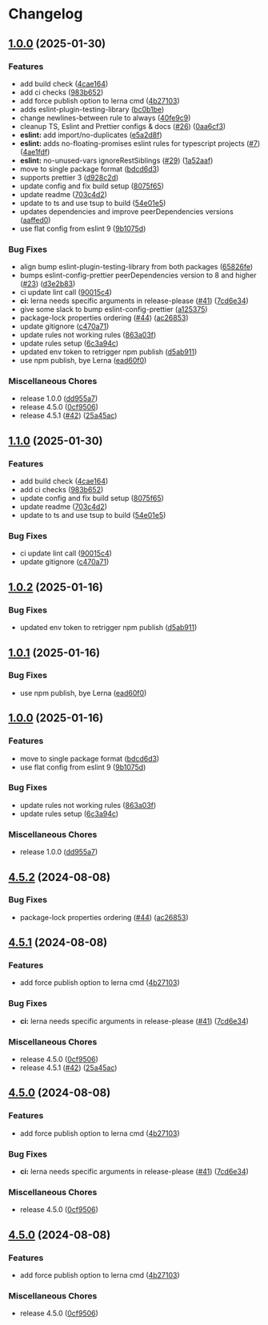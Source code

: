 # Changelog

## [1.0.0](https://github.com/Evaneos/front-config/compare/v1.1.0...v1.0.0) (2025-01-30)


### Features

* add build check ([4cae164](https://github.com/Evaneos/front-config/commit/4cae164f6be8e8cd11c367d118f2faa106f24fca))
* add ci checks ([983b652](https://github.com/Evaneos/front-config/commit/983b652a5842fb65cd63f1d51410774268d74339))
* add force publish option to lerna cmd ([4b27103](https://github.com/Evaneos/front-config/commit/4b271038baf904558cbc2afee68e3267b96c362e))
* adds eslint-plugin-testing-library ([bc0b1be](https://github.com/Evaneos/front-config/commit/bc0b1beb67e27398ba2968a8d328d614a429d223))
* change newlines-between rule to always ([40fe9c9](https://github.com/Evaneos/front-config/commit/40fe9c996bdba8bb0190225a1d0302e00afd9999))
* cleanup TS, Eslint and Prettier configs & docs ([#26](https://github.com/Evaneos/front-config/issues/26)) ([0aa6cf3](https://github.com/Evaneos/front-config/commit/0aa6cf34f264a789bb44a84f4f2b4229f87046ee))
* **eslint:** add import/no-duplicates ([e5a2d8f](https://github.com/Evaneos/front-config/commit/e5a2d8ff98fd29ec90d33e9516aa0a060e31fe5d))
* **eslint:** adds no-floating-promises eslint rules for typescript projects ([#7](https://github.com/Evaneos/front-config/issues/7)) ([4ae1fdf](https://github.com/Evaneos/front-config/commit/4ae1fdf93e2dc205fdc948fd593427019ed0acfb))
* **eslint:** no-unused-vars ignoreRestSiblings ([#29](https://github.com/Evaneos/front-config/issues/29)) ([1a52aaf](https://github.com/Evaneos/front-config/commit/1a52aafe57f4bfc12a96d8254b86a594e327dcff))
* move to single package format ([bdcd6d3](https://github.com/Evaneos/front-config/commit/bdcd6d389042a867cac350462973ea02a1ba7877))
* supports prettier 3 ([d928c2d](https://github.com/Evaneos/front-config/commit/d928c2d5b16cf47466795a14f64621cca60e9f37))
* update config and fix build setup ([8075f65](https://github.com/Evaneos/front-config/commit/8075f6583aaae00c28d939a34df5da6d0cfb6380))
* update readme ([703c4d2](https://github.com/Evaneos/front-config/commit/703c4d23962a721478bdd68a443f27f286b7d848))
* update to ts and use tsup to build ([54e01e5](https://github.com/Evaneos/front-config/commit/54e01e55fef7938cfdd60542797e9a793418b08b))
* updates dependencies and improve peerDependencies versions ([aaffed0](https://github.com/Evaneos/front-config/commit/aaffed010215e25f3bde5fbde308ac5f12d24b20))
* use flat config from eslint 9 ([9b1075d](https://github.com/Evaneos/front-config/commit/9b1075d153dcc0d7fad3492ba194a4338aa7e487))


### Bug Fixes

* align bump eslint-plugin-testing-library from both packages ([65826fe](https://github.com/Evaneos/front-config/commit/65826fe4455284dd8f2a2436840343de4217ff42))
* bumps eslint-config-prettier peerDependencies version to 8 and higher ([#23](https://github.com/Evaneos/front-config/issues/23)) ([d3e2b83](https://github.com/Evaneos/front-config/commit/d3e2b83d7979470cf63f85baf185f2b2f4e3e6f3))
* ci update lint call ([90015c4](https://github.com/Evaneos/front-config/commit/90015c4d4c38f646f14f47ef92db9a431c55940e))
* **ci:** lerna needs specific arguments in release-please ([#41](https://github.com/Evaneos/front-config/issues/41)) ([7cd6e34](https://github.com/Evaneos/front-config/commit/7cd6e34c1fcf1e8ecb0a1f63d2b0374fc175616a))
* give some slack to bump eslint-config-prettier ([a125375](https://github.com/Evaneos/front-config/commit/a125375f2dd37b69c3623439c5f52be4c04d3faf))
* package-lock properties ordering ([#44](https://github.com/Evaneos/front-config/issues/44)) ([ac26853](https://github.com/Evaneos/front-config/commit/ac268537c4c320c1c0895511b3a2e87e22980596))
* update gitignore ([c470a71](https://github.com/Evaneos/front-config/commit/c470a71896da1e42d74183d390fbaf9058309c51))
* update rules not  working rules ([863a03f](https://github.com/Evaneos/front-config/commit/863a03f31a26c3f38e966f913d0f869383f1fd0a))
* update rules setup ([6c3a94c](https://github.com/Evaneos/front-config/commit/6c3a94ccc315c704fbd97387e4831dcca7baf7c2))
* updated env token to retrigger npm publish ([d5ab911](https://github.com/Evaneos/front-config/commit/d5ab911ca06c222915d9203c16872d752fff8e4d))
* use npm publish, bye Lerna ([ead60f0](https://github.com/Evaneos/front-config/commit/ead60f025c26f05debf4cb41699d87fd1e30f3d3))


### Miscellaneous Chores

* release 1.0.0 ([dd955a7](https://github.com/Evaneos/front-config/commit/dd955a70493f52f9a3d584873da95a031e095af1))
* release 4.5.0 ([0cf9506](https://github.com/Evaneos/front-config/commit/0cf9506040e01ee4e025907e8b79fc966da5d310))
* release 4.5.1 ([#42](https://github.com/Evaneos/front-config/issues/42)) ([25a45ac](https://github.com/Evaneos/front-config/commit/25a45ac264d5b5afcc02353dabe0b4e97c1eb0c4))

## [1.1.0](https://github.com/Evaneos/front-config/compare/v1.0.2...v1.1.0) (2025-01-30)


### Features

* add build check ([4cae164](https://github.com/Evaneos/front-config/commit/4cae164f6be8e8cd11c367d118f2faa106f24fca))
* add ci checks ([983b652](https://github.com/Evaneos/front-config/commit/983b652a5842fb65cd63f1d51410774268d74339))
* update config and fix build setup ([8075f65](https://github.com/Evaneos/front-config/commit/8075f6583aaae00c28d939a34df5da6d0cfb6380))
* update readme ([703c4d2](https://github.com/Evaneos/front-config/commit/703c4d23962a721478bdd68a443f27f286b7d848))
* update to ts and use tsup to build ([54e01e5](https://github.com/Evaneos/front-config/commit/54e01e55fef7938cfdd60542797e9a793418b08b))


### Bug Fixes

* ci update lint call ([90015c4](https://github.com/Evaneos/front-config/commit/90015c4d4c38f646f14f47ef92db9a431c55940e))
* update gitignore ([c470a71](https://github.com/Evaneos/front-config/commit/c470a71896da1e42d74183d390fbaf9058309c51))

## [1.0.2](https://github.com/Evaneos/front-config/compare/v1.0.1...v1.0.2) (2025-01-16)


### Bug Fixes

* updated env token to retrigger npm publish ([d5ab911](https://github.com/Evaneos/front-config/commit/d5ab911ca06c222915d9203c16872d752fff8e4d))

## [1.0.1](https://github.com/Evaneos/front-config/compare/v1.0.0...v1.0.1) (2025-01-16)


### Bug Fixes

* use npm publish, bye Lerna ([ead60f0](https://github.com/Evaneos/front-config/commit/ead60f025c26f05debf4cb41699d87fd1e30f3d3))

## [1.0.0](https://github.com/Evaneos/front-config/compare/v4.5.2...v1.0.0) (2025-01-16)


### Features

* move to single package format ([bdcd6d3](https://github.com/Evaneos/front-config/commit/bdcd6d389042a867cac350462973ea02a1ba7877))
* use flat config from eslint 9 ([9b1075d](https://github.com/Evaneos/front-config/commit/9b1075d153dcc0d7fad3492ba194a4338aa7e487))


### Bug Fixes

* update rules not  working rules ([863a03f](https://github.com/Evaneos/front-config/commit/863a03f31a26c3f38e966f913d0f869383f1fd0a))
* update rules setup ([6c3a94c](https://github.com/Evaneos/front-config/commit/6c3a94ccc315c704fbd97387e4831dcca7baf7c2))


### Miscellaneous Chores

* release 1.0.0 ([dd955a7](https://github.com/Evaneos/front-config/commit/dd955a70493f52f9a3d584873da95a031e095af1))

## [4.5.2](https://github.com/Evaneos/front-config/compare/v4.5.1...v4.5.2) (2024-08-08)


### Bug Fixes

* package-lock properties ordering ([#44](https://github.com/Evaneos/front-config/issues/44)) ([ac26853](https://github.com/Evaneos/front-config/commit/ac268537c4c320c1c0895511b3a2e87e22980596))

## [4.5.1](https://github.com/Evaneos/front-config/compare/v4.5.0...v4.5.1) (2024-08-08)


### Features

* add force publish option to lerna cmd ([4b27103](https://github.com/Evaneos/front-config/commit/4b271038baf904558cbc2afee68e3267b96c362e))


### Bug Fixes

* **ci:** lerna needs specific arguments in release-please ([#41](https://github.com/Evaneos/front-config/issues/41)) ([7cd6e34](https://github.com/Evaneos/front-config/commit/7cd6e34c1fcf1e8ecb0a1f63d2b0374fc175616a))


### Miscellaneous Chores

* release 4.5.0 ([0cf9506](https://github.com/Evaneos/front-config/commit/0cf9506040e01ee4e025907e8b79fc966da5d310))
* release 4.5.1 ([#42](https://github.com/Evaneos/front-config/issues/42)) ([25a45ac](https://github.com/Evaneos/front-config/commit/25a45ac264d5b5afcc02353dabe0b4e97c1eb0c4))

## [4.5.0](https://github.com/Evaneos/front-config/compare/v4.5.0...v4.5.0) (2024-08-08)


### Features

* add force publish option to lerna cmd ([4b27103](https://github.com/Evaneos/front-config/commit/4b271038baf904558cbc2afee68e3267b96c362e))


### Bug Fixes

* **ci:** lerna needs specific arguments in release-please ([#41](https://github.com/Evaneos/front-config/issues/41)) ([7cd6e34](https://github.com/Evaneos/front-config/commit/7cd6e34c1fcf1e8ecb0a1f63d2b0374fc175616a))


### Miscellaneous Chores

* release 4.5.0 ([0cf9506](https://github.com/Evaneos/front-config/commit/0cf9506040e01ee4e025907e8b79fc966da5d310))

## [4.5.0](https://github.com/Evaneos/front-config/compare/v4.5.0...v4.5.0) (2024-08-08)


### Features

* add force publish option to lerna cmd ([4b27103](https://github.com/Evaneos/front-config/commit/4b271038baf904558cbc2afee68e3267b96c362e))


### Miscellaneous Chores

* release 4.5.0 ([0cf9506](https://github.com/Evaneos/front-config/commit/0cf9506040e01ee4e025907e8b79fc966da5d310))
